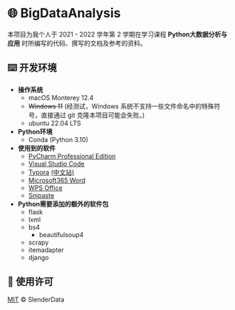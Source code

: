 # 🌐 BigDataAnalysis

本项目为我个人于 2021 - 2022 学年第 2 学期在学习课程 **Python大数据分析与应用** 时所编写的代码、撰写的文档及参考的资料。

## ⌨️ 开发环境

- **操作系统**
  - macOS Monterey 12.4
  - ~~Windows 11~~ (经测试，Windows 系统不支持一些文件命名中的特殊符号，直接通过 git 克隆本项目可能会失败。)
  - ubuntu 22.04 LTS
- **Python环境**
  - Conda (Python 3.10)
- **使用到的软件**
  - [PyCharm Professional Edition](https://www.jetbrains.com/pycharm/)
  - [Visual Studio Code](https://azure.microsoft.com/zh-cn/products/visual-studio-code/)
  - [Typora](https://typora.io/) [(中文站)](https://typoraio.cn/)
  - [Microsoft365 Word](https://www.microsoft.com/microsoft-365)
  - [WPS Office](https://www.wps.com/)
  - [Snipaste](https://www.snipaste.com/)
- **Python需要添加的额外的软件包**
  - flask
  - lxml
  - bs4
    - beautifulsoup4
  - scrapy
  - itemadapter
  - django

## 📄 使用许可

[MIT](LICENSE) © SlenderData
